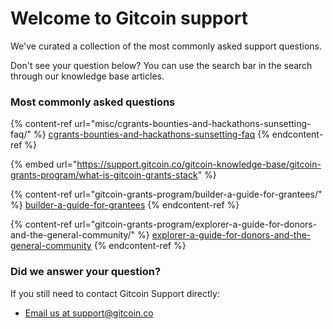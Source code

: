 # Welcome to Gitcoin support

We've curated a collection of the most commonly asked support questions.

Don't see your question below? You can use the search bar in the search through our knowledge base articles.

### Most commonly asked questions

{% content-ref url="misc/cgrants-bounties-and-hackathons-sunsetting-faq/" %}
[cgrants-bounties-and-hackathons-sunsetting-faq](misc/cgrants-bounties-and-hackathons-sunsetting-faq/)
{% endcontent-ref %}

{% embed url="https://support.gitcoin.co/gitcoin-knowledge-base/gitcoin-grants-program/what-is-gitcoin-grants-stack" %}

{% content-ref url="gitcoin-grants-program/builder-a-guide-for-grantees/" %}
[builder-a-guide-for-grantees](gitcoin-grants-program/builder-a-guide-for-grantees/)
{% endcontent-ref %}

{% content-ref url="gitcoin-grants-program/explorer-a-guide-for-donors-and-the-general-community/" %}
[explorer-a-guide-for-donors-and-the-general-community](gitcoin-grants-program/explorer-a-guide-for-donors-and-the-general-community/)
{% endcontent-ref %}

###

### Did we answer your question?

If you still need to contact Gitcoin Support directly:

* [Email us at support@gitcoin.co](mailto:support@gitcoin.co)&#x20;
